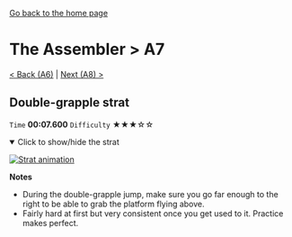 [Go back to the home page](https://github.com/Doublevil/scbspeedrun)

# The Assembler > A7

[< Back (A6)](https://github.com/Doublevil/scbspeedrun/blob/main/levels/A/A6.md) | [Next (A8) >](https://github.com/Doublevil/scbspeedrun/blob/main/levels/A/A8.md)

## Double-grapple strat

`Time` **00:07.600** `Difficulty` ★★★☆☆
<details open>
  <summary>Click to show/hide the strat</summary>

  [![Strat animation](https://github.com/Doublevil/scbspeedrun/blob/main/media/levels/A/A7_DoubleGrappleStrat.webp)](https://github.com/Doublevil/scbspeedrun/blob/main/media/levels/A/A7_DoubleGrappleStrat.mp4)

  **Notes**
  - During the double-grapple jump, make sure you go far enough to the right to be able to grab the platform flying above.
  - Fairly hard at first but very consistent once you get used to it. Practice makes perfect.
</details>
